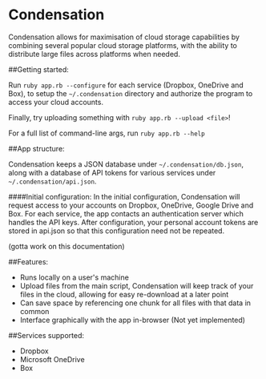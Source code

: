 Condensation
============

Condensation allows for maximisation of cloud storage capabilities by combining several popular cloud storage platforms, with the ability to distribute large files across platforms when needed.

##Getting started:

Run `ruby app.rb --configure` for each service (Dropbox, OneDrive and Box), to setup the `~/.condensation` directory and authorize the program to access your cloud accounts.

Finally, try uploading something with `ruby app.rb --upload <file>`!

For a full list of command-line args, run `ruby app.rb --help`

##App structure:

Condensation keeps a JSON database under `~/.condensation/db.json`, along with a database of API tokens for various services under `~/.condensation/api.json`.

####Initial configuration:
In the initial configuration, Condensation will request access to your accounts on Dropbox, OneDrive, Google Drive and Box. For each service, the app contacts an authentication server which handles the API keys. After configuration, your personal account tokens are stored in api.json so that this configuration need not be repeated.

(gotta work on this documentation)

##Features:

* Runs locally on a user's machine
* Upload files from the main script, Condensation will keep track of your files in the cloud, allowing for easy re-download at a later point
* Can save space by referencing one chunk for all files with that data in common
* Interface graphically with the app in-browser (Not yet implemented)

##Services supported:

* Dropbox
* Microsoft OneDrive
* Box
